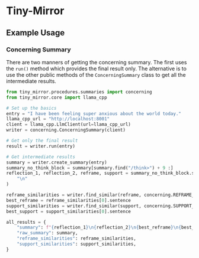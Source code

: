 # Tiny-Mirror

## Example Usage

### Concerning Summary
There are two manners of getting the concerning summary. The first uses the `run()` method which provides 
the final result only. The alternative is to use the other public methods of the `ConcerningSummary` 
class to get all the intermediate results.

```python
from tiny_mirror.procedures.summaries import concerning
from tiny_mirror.core import llama_cpp

# Set up the basics
entry = "I have been feeling super anxious about the world today."
llama_cpp_url = "http://localhost:8001"
client = llama_cpp.LlmClient(url=llama_cpp_url) 
writer = concerning.ConcerningSummary(client)

# Get only the final result
result = writer.run(entry)

# Get intermediate results
summary = writer.create_summary(entry)
summary_no_think_block = summary[summary.find("/think>") + 9 :]
reflection_1, reflection_2, reframe, support = summary_no_think_block.split(
    "\n"
)

reframe_similarities = writer.find_similar(reframe, concerning.REFRAME_TEMPLATES)
best_reframe = reframe_similarities[0].sentence
support_similarities = writer.find_similar(support, concerning.SUPPORT_TEMPLATES)
best_support = support_similarities[0].sentence

all_results = {
    "summary": f"{reflection_1}\n{reflection_2}\n{best_reframe}\n{best_support}",
    "raw_summary": summary,
    "reframe_similarities": reframe_similarities,
    "support_similarities": support_similarities,
}
```